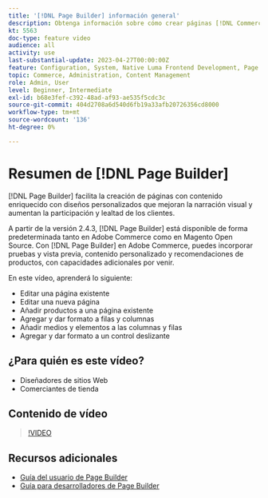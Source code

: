 ```yaml
---
title: '[!DNL Page Builder] información general'
description: Obtenga información sobre cómo crear páginas [!DNL Commerce] almacenar páginas en el administrador mediante [!DNL Page Builder].
kt: 5563
doc-type: feature video
audience: all
activity: use
last-substantial-update: 2023-04-27T00:00:00Z
feature: Configuration, System, Native Luma Frontend Development, Page Content
topic: Commerce, Administration, Content Management
role: Admin, User
level: Beginner, Intermediate
exl-id: b68e3fef-c392-48ad-af93-ae535f5cdc3c
source-git-commit: 404d2708a6d540d6fb19a33afb20726356cd8000
workflow-type: tm+mt
source-wordcount: '136'
ht-degree: 0%

---
```


# Resumen de [!DNL Page Builder]

[!DNL Page Builder] facilita la creación de páginas con contenido enriquecido con diseños personalizados que mejoran la narración visual y aumentan la participación y lealtad de los clientes.

A partir de la versión 2.4.3, [!DNL Page Builder] está disponible de forma predeterminada tanto en Adobe Commerce como en Magento Open Source. Con [!DNL Page Builder] en Adobe Commerce, puedes incorporar pruebas y vista previa, contenido personalizado y recomendaciones de productos, con capacidades adicionales por venir.

En este vídeo, aprenderá lo siguiente:

- Editar una página existente
- Editar una nueva página
- Añadir productos a una página existente
- Agregar y dar formato a filas y columnas
- Añadir medios y elementos a las columnas y filas
- Agregar y dar formato a un control deslizante

## ¿Para quién es este vídeo?

- Diseñadores de sitios Web
- Comerciantes de tienda

## Contenido de vídeo

>[!VIDEO](https://video.tv.adobe.com/v/343781?quality=12&learn=on)

## Recursos adicionales

- [Guía del usuario de Page Builder](https://experienceleague.adobe.com/docs/commerce-admin/page-builder/guide-overview.html?lang=es)
- [Guía para desarrolladores de Page Builder](https://developer.adobe.com/commerce/frontend-core/page-builder/)
